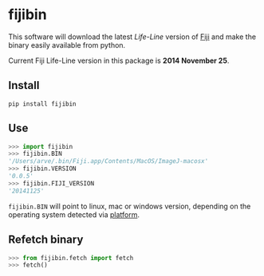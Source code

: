 # fijibin
This software will download the latest *Life-Line* version of [Fiji](http://fiji.sc/)
and make the binary easily available from python.

Current Fiji Life-Line version in this package is **2014 November 25**.

## Install
```
pip install fijibin
```

## Use
```python
>>> import fijibin
>>> fijibin.BIN
'/Users/arve/.bin/Fiji.app/Contents/MacOS/ImageJ-macosx'
>>> fijibin.VERSION
'0.0.5'
>>> fijibin.FIJI_VERSION
'20141125'
```

`fijibin.BIN` will point to linux, mac or windows version, depending on the
operating system detected via [platform](https://docs.python.org/3.4/library/platform.html).

## Refetch binary
```python
>>> from fijibin.fetch import fetch
>>> fetch()
```
